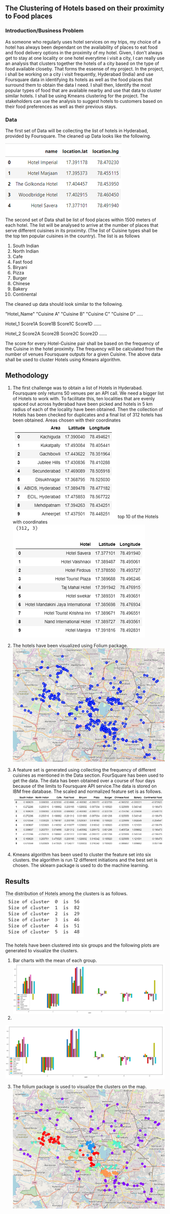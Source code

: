 ## The Clustering of Hotels based on their proximity to Food places
### Introduction/Business Problem
As someone who regularly uses hotel services on my trips, my choice of a hotel has always been dependant on the availability of places to eat food and food delivery options in the proximity of my hotel. Given, I don't always get to stay at one locality or one hotel everytime i visit a city, I can really use an analysis that clusters together the hotels of a city based on the type of food available closeby. That forms the essense of my project. 
In the project, i shall be working on a city i visit frequently, Hyderabad (India) and use Foursquare data in identifying its hotels as well as the food places that surround them to obtain the data I need. I shall then, Identify the most popular types of food that are available nearby and use that data to cluster similar hotels. I shall be using Kmeans clustering for the project.
The stakeholders can use the analysis to suggest hotels to customers based on their food preferences as well as their previous stays.
### Data
The first set of Data will be collecting the list of hotels in Hyderabad, provided by Foursquare. The cleaned up Data looks like the following. 

![Sample Hotel Data from Foursquare](https://github.com/BDineshBharadwaj/IBM_Course/blob/master/DataHotel.PNG)

The second set of Data shall be list of food places within 1500 meters of each hotel. The list will be analysed to arrive at the number of places that serve different cuisines in its proximity. (The list of Cuisine types shall be the top ten popular cuisines in the country).
The list is as follows
1. South Indian
2. North Indian
3. Cafe
4. Fast food
5. Biryani
6. Pizza
7. Burger
8. Chinese
9. Bakery
10. Continental


The cleaned up data should look similar to the following.

"Hotel_Name"     "Cuisine A"     "Cuisine B"     "Cuisine C"     "Cuisine D" .....

   Hotel_1         Score1A         Score1B         Score1C         Score1D  ......

   Hotel_2         Score2A         Score2B         Score2C         Score2D  ......
   
The score for every Hotel-Cuisine pair shall be based on the frequency of the Cuisine in the hotel proximity. The  frequency will be calculated from the number of venues Foursquare outputs for a given Cuisine.
The above data shall be used to cluster Hotels using Kmeans algorithm.
## Methodology
1. The first challenge was to obtain a list of Hotels in Hyderabad. Foursquare only returns 50 venues per an API call. We need a bigger list of Hotels to work with. To facilitate this, ten localities that are evenly spaced out across hyderabad have been picked and hotels in 5 km radius of each of the locality have been obtained. Then the collection of Hotels has been checked for duplicates and a final list of 312 hotels has been obtained.
Areas chosen with their coordinates
![Area Data from Foursquare](https://github.com/BDineshBharadwaj/IBM_Course/blob/master/Areas.PNG)
top 10 of the Hotels with coordinates 
![Hotel Data from Foursquare](https://github.com/BDineshBharadwaj/IBM_Course/blob/master/Hotels.PNG)

2. The hotels have been visualized using Folium package.
![Hotel Data on map](https://github.com/BDineshBharadwaj/IBM_Course/blob/master/Map.PNG)

3. A feature set is generated using collecting the frequency of different cuisines as mentioned in the Data section. FourSquare has been used to get the data. The data has been obtained over a course of four days because of the limits to Foursquare API service.The data is stored on IBM free database. The scaled and normalized feature set is as follows.
![Featureset Data from Foursquare](https://github.com/BDineshBharadwaj/IBM_Course/blob/master/Featureset.PNG)

4. Kmeans algorithm has been used to cluster the feature set into six clusters. the algorithm is run 12 different initiations and the best set is chosen. The sklearn package is used to do the machine learning.

## Results
The distribution of Hotels among the clusters is as follows.
![Cluster numbers](https://github.com/BDineshBharadwaj/IBM_Course/blob/master/Clustercount.PNG)

The hotels have been clustered into six groups and the following plots are generated to visualize the clusters.
1. Bar charts with the mean of each group.
![Bar1](https://github.com/BDineshBharadwaj/IBM_Course/blob/master/Bar1.PNG)
2.
![Bar2](https://github.com/BDineshBharadwaj/IBM_Course/blob/master/Bar1.PNG)

3. The folium package is used to visualize the clusters on the map.
![hotel map clustered](https://github.com/BDineshBharadwaj/IBM_Course/blob/master/MapCluster.PNG)
 

